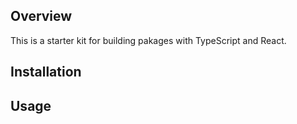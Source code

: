 ## Overview

This is a starter kit for building pakages with TypeScript and React.

## Installation

## Usage

